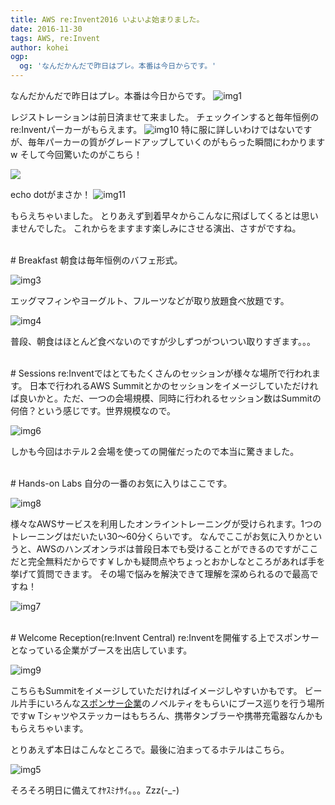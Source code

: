 ```yaml
---
title: AWS re:Invent2016 いよいよ始まりました。
date: 2016-11-30
tags: AWS, re:Invent
author: kohei
ogp:
  og: 'なんだかんだで昨日はプレ。本番は今日からです。'
---
```


なんだかんだで昨日はプレ。本番は今日からです。
![img1](../images/2016/1130_reinvent2016/20161129_reinvent2016_01.jpg)

レジストレーションは前日済ませて来ました。
チェックインすると毎年恒例のre:Inventパーカーがもらえます。
![img10](../images/2016/1130_reinvent2016/20161129_reinvent2016_10.png)
特に服に詳しいわけではないですが、毎年パーカーの質がグレードアップしていくのがもらった瞬間にわかりますw
そして今回驚いたのがこちら！

<a  href="https://www.amazon.co.jp/gp/product/B01M1LVM9V/ref=as_li_qf_sp_asin_il?ie=UTF8&camp=247&creative=1211&creativeASIN=B01M1LVM9V&linkCode=as2&tag=smania03-22"><img border="0" src="http://ws-fe.amazon-adsystem.com/widgets/q?_encoding=UTF8&ASIN=B01M1LVM9V&Format=_SL250_&ID=AsinImage&MarketPlace=JP&ServiceVersion=20070822&WS=1&tag=smania03-22" ></a><img src="http://ir-jp.amazon-adsystem.com/e/ir?t=smania03-22&l=as2&o=9&a=B01M1LVM9V" width="1" height="1" border="0" alt="" style="border:none !important; margin:0px !important;" />

echo dotがまさか！
![img11](../images/2016/1130_reinvent2016/20161129_reinvent2016_11.png)

もらえちゃいました。
とりあえず到着早々からこんなに飛ばしてくるとは思いませんでした。
これからをますます楽しみにさせる演出、さすがですね。

<br>
# Breakfast
朝食は毎年恒例のバフェ形式。

![img3](../images/2016/1130_reinvent2016/20161129_reinvent2016_03.jpg)

エッグマフィンやヨーグルト、フルーツなどが取り放題食べ放題です。

![img4](../images/2016/1130_reinvent2016/20161129_reinvent2016_04.jpg)

普段、朝食はほとんど食べないのですが少しずつがついつい取りすぎます。。。

<br>
# Sessions
re:Inventではとてもたくさんのセッションが様々な場所で行われます。
日本で行われるAWS Summitとかのセッションをイメージしていただければ良いかと。ただ、一つの会場規模、同時に行われるセッション数はSummitの何倍？という感じです。世界規模なので。

![img6](../images/2016/1130_reinvent2016/20161129_reinvent2016_06.jpg)

しかも今回はホテル２会場を使っての開催だったので本当に驚きました。

<br>
# Hands-on Labs
自分の一番のお気に入りはここです。

![img8](../images/2016/1130_reinvent2016/20161129_reinvent2016_08.jpg)

様々なAWSサービスを利用したオンライントレーニングが受けられます。1つのトレーニングはだいたい30〜60分くらいです。
なんでここがお気に入りかというと、AWSのハンズオンラボは普段日本でも受けることができるのですがここだと完全無料だからです￥しかも疑問点やちょっとおかしなところがあれば手を挙げて質問できます。
その場で悩みを解決できて理解を深められるので最高ですね！

![img7](../images/2016/1130_reinvent2016/20161129_reinvent2016_07.jpg)

<br>
# Welcome Reception(re:Invent Central)
re:Inventを開催する上でスポンサーとなっている企業がブースを出店しています。

![img9](../images/2016/1130_reinvent2016/20161129_reinvent2016_09.jpg)

こちらもSummitをイメージしていただければイメージしやすいかもです。
ビール片手にいろんな[スポンサー企業](https://reinvent.awsevents.com/sponsors/#sponsor-list)のノベルティをもらいにブース巡りを行う場所ですw
Tシャツやステッカーはもちろん、携帯タンブラーや携帯充電器なんかももらえちゃいます。

とりあえず本日はこんなところで。最後に泊まってるホテルはこちら。

![img5](../images/2016/1130_reinvent2016/20161129_reinvent2016_05.jpg)

そろそろ明日に備えてｵﾔｽﾐﾅｻｲ。。。Zzz(-_-)
